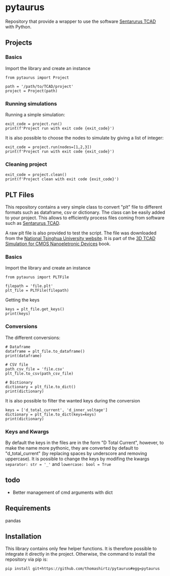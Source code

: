 # pytaurus

Repository that provide a wrapper to use the software [Sentarurus TCAD](www.synopsys.com) with Python. 

## Projects

### Basics

Import the library and create an instance
``` 
from pytaurus import Project

path = '/path/to/TCAD/project'
project = Project(path)
```

### Running simulations

Running a simple simulation:
```
exit_code = project.run()
print(f'Project run with exit code {exit_code}')
```

It is also possible to choose the nodes to simulate by giving a list of integer:
```
exit_code = project.run(nodes=[1,2,3])
print(f'Project run with exit code {exit_code}')
```

### Cleaning project

```
exit_code = project.clean()
print(f'Project clean with exit code {exit_code}')
```

## PLT Files

This repository contains a very simple class to convert "plt" file to different formats such as dataframe, csv or dictionary. The class can be easily added to your project. This allows to efficiently process files coming from software such as [Sentarurus TCAD](www.synopsys.com). 

A raw plt file is also provided to test the script. The file was downloaded from the [National Tsinghua University website](http://semiconductorlab.iwopop.com/). It is part of the [3D TCAD Simulation for CMOS Nanoeletronic Devices](https://www.springer.com/gp/book/9789811030659) book.

### Basics

Import the library and create an instance
``` 
from pytaurus import PLTFile

filepath = 'file.plt'
plt_file = PLTFile(filepath)
```
Getting the keys
```
keys = plt_file.get_keys()
print(keys)
```

### Conversions

The different conversions:
```
# Dataframe
dataframe = plt_file.to_dataframe()
print(dataframe)

# CSV file
path_csv_file = 'file.csv'
plt_file.to_csv(path_csv_file)

# Dictionary 
dictionary = plt_file.to_dict()
print(dictionary)
```

It is also possible to filter the wanted keys during the conversion
```
keys = ['d_total_current', 'd_inner_voltage']
dictionary = plt_file.to_dict(keys=keys)
print(dictionary)
```

### Keys and Kwargs

By default the keys in the files are in the form "D Total Current", however, to make the name more pythonic, they are converted by default to "d_total_current" (by replacing spaces by underscore and removing uppercase). It is possible to change the keys by modifing the kwargs `separator: str = '_'` and `lowercase: bool = True`

## todo

- Better management of cmd arguments with dict

## Requirements
pandas  

## Installation
This library contains only few helper functions. It is therefore possible to integrate it directly in the project. 
Otherwise, the command to install the repository via pip is:
```
pip install git+https://github.com/thomashirtz/pytaurus#egg=pytaurus
```
